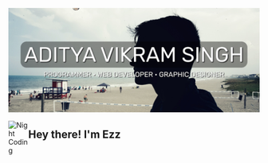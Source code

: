 ![Ezz Omar Baner](https://raw.githubusercontent.com/AVS1508/AVS1508/master/assets/Aditya%20Vikram%20Singh%20Banner.jpg)


<img alt="Night Coding" src="https://i.imgur.com/biO5vui.gif" width='40' align="left"/><h2>Hey there! I'm Ezz</h2>
